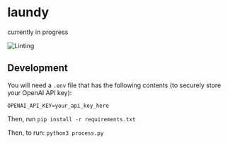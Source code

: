 # laundy
currently in progress 

![Linting](https://github.com/github/laundy/actions/workflows/pylint.yml/badge.svg)

## Development

You will need a `.env` file that has the following contents (to securely store your OpenAI API key):

```
OPENAI_API_KEY=your_api_key_here
```

Then, run `pip install -r requirements.txt`

Then, to run: `python3 process.py`